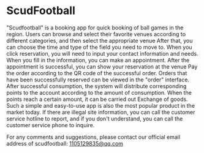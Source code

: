 # ScudFootball
"Scudfootball" is a booking app for quick booking of ball games in the region. 
Users can browse and select their favorite venues according to different categories, and then select the appropriate venue
After that, you can choose the time and type of the field you need to move to. 
When you click reservation, you will need to input your contact information and needs. 
When you fill in the information, you can make an appointment. After the appointment is successful, you can show your reservation at the venue
Pay the order according to the QR code of the successful order. 
Orders that have been successfully reserved can be viewed in the "order" interface. 
After successful consumption, the system will distribute corresponding points to the account according to the amount of consumption. 
When the points reach a certain amount, it can be carried out
Exchange of goods. Such a simple and easy-to-use app is also the most popular product in the market today. 
If there are illegal site information, you can call the customer service hotline to report, 
and if you don't understand, you can call the customer service phone to inquire.

For any comments and suggestions, please contact our official email address of scudfootball: 1105129835@qq.com
